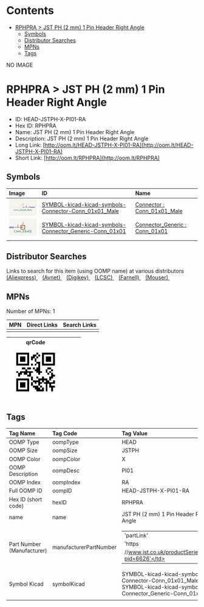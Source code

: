 



Contents
========

* [RPHPRA > JST PH (2 mm) 1 Pin Header Right Angle](#rphpra--jst-ph-2-mm-1-pin-header-right-angle)
	* [Symbols](#symbols)
	* [Distributor Searches](#distributor-searches)
	* [MPNs](#mpns)
	* [Tags](#tags)
  
NO IMAGE  
# RPHPRA > JST PH (2 mm) 1 Pin Header Right Angle

- ID: HEAD-JSTPH-X-PI01-RA
- Hex ID: RPHPRA
- Name: JST PH (2 mm) 1 Pin Header Right Angle
- Description: JST PH (2 mm) 1 Pin Header Right Angle
- Long Link: [http://oom.lt/HEAD-JSTPH-X-PI01-RA](http://oom.lt/HEAD-JSTPH-X-PI01-RA)
- Short Link: [http://oom.lt/RPHPRA](http://oom.lt/RPHPRA)

## Symbols
  

|Image|ID|Name|
| :--- | :--- | :--- |
|[![](https://raw.githubusercontent.com/oomlout/oomlout_OOMP_eda_V2/main/SYMBOL/kicad/kicad-symbols/Connector/Conn_01x01_Male/image_140.png)](https://github.com/oomlout/oomlout_OOMP_eda_V2/tree/main/SYMBOL/kicad/kicad-symbols/Connector/Conn_01x01_Male/)|[SYMBOL-kicad-kicad-symbols-Connector-Conn_01x01_Male](https://github.com/oomlout/oomlout_OOMP_eda_V2/tree/main/SYMBOL/kicad/kicad-symbols/Connector/Conn_01x01_Male/)|[Connector : Conn_01x01_Male](https://github.com/oomlout/oomlout_OOMP_eda_V2/tree/main/SYMBOL/kicad/kicad-symbols/Connector/Conn_01x01_Male/)|
|[![](https://raw.githubusercontent.com/oomlout/oomlout_OOMP_eda_V2/main/SYMBOL/kicad/kicad-symbols/Connector_Generic/Conn_01x01/image_140.png)](https://github.com/oomlout/oomlout_OOMP_eda_V2/tree/main/SYMBOL/kicad/kicad-symbols/Connector_Generic/Conn_01x01/)|[SYMBOL-kicad-kicad-symbols-Connector_Generic-Conn_01x01](https://github.com/oomlout/oomlout_OOMP_eda_V2/tree/main/SYMBOL/kicad/kicad-symbols/Connector_Generic/Conn_01x01/)|[Connector_Generic : Conn_01x01](https://github.com/oomlout/oomlout_OOMP_eda_V2/tree/main/SYMBOL/kicad/kicad-symbols/Connector_Generic/Conn_01x01/)|
||||

## Distributor Searches
  
Links to search for this item (using OOMP name) at various distributors  
[(Aliexpress) ](https://www.aliexpress.com/wholesale?SearchText=1117JST+PH+2+mm+1+Pin+Header+Right+Angle)&nbsp;&nbsp;&nbsp;[(Avnet) ](https://www.avnet.com/shop/us/search/JST+PH+2+mm+1+Pin+Header+Right+Angle)&nbsp;&nbsp;&nbsp;[(Digikey) ](https://www.digikey.co.uk/en/products/result?s=JST+PH+2+mm+1+Pin+Header+Right+Angle)&nbsp;&nbsp;&nbsp;[(LCSC) ](https://www.lcsc.com/search?q=JST+PH+2+mm+1+Pin+Header+Right+Angle)&nbsp;&nbsp;&nbsp;[(Farnell) ](https://uk.farnell.com/search?st=JST+PH+2+mm+1+Pin+Header+Right+Angle)&nbsp;&nbsp;&nbsp;[(Mouser) ](https://www.mouser.com/c/?q=JST+PH+2+mm+1+Pin+Header+Right+Angle)&nbsp;&nbsp;&nbsp;
## MPNs
  
Number of MPNs: 1  

|MPN|Direct Links|Search Links|
| :--- | :--- | :--- |
||||
  

|qrCode<br>[![](https://raw.githubusercontent.com/oomlout/oomlout_OOMP_parts_V2/main/HEAD/JSTPH/X/PI01/RA/qrCode_140.png)](https://github.com/oomlout/oomlout_OOMP_parts_V2/tree/main/HEAD/JSTPH/X/PI01/RA/qrCode.png)||||
| :---: | :---: | :---: | :---: |

## Tags
  

|Tag Name|Tag Code|Tag Value|
| :--- | :--- | :--- |
|OOMP Type|oompType|HEAD|
|OOMP Size|oompSize|JSTPH|
|OOMP Color|oompColor|X|
|OOMP Description|oompDesc|PI01|
|OOMP Index|oompIndex|RA|
|Full OOMP ID|oompID|HEAD-JSTPH-X-PI01-RA|
|Hex ID (short code)|hexID|RPHPRA|
|name|name|JST PH (2 mm) 1 Pin Header Right Angle|
|Part Number (Manufacturer)|manufacturerPartNumber|<table><tr><td>'partLink'</td></tr><tr><td> 'https</td></tr><tr><td>//www.jst.co.uk/productSeries.php?pid=6626'</td></tr></table>|
|Symbol Kicad|symbolKicad|SYMBOL-kicad-kicad-symbols-Connector-Conn_01x01_Male, SYMBOL-kicad-kicad-symbols-Connector_Generic-Conn_01x01|
||||
